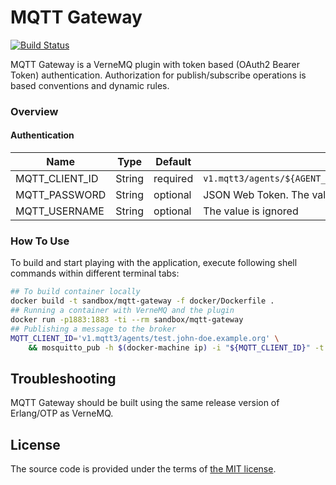 # MQTT Gateway

[![Build Status][travis-img]][travis]

MQTT Gateway is a VerneMQ plugin with token based (OAuth2 Bearer Token) authentication.
Authorization for publish/subscribe operations is based conventions and dynamic rules.



### Overview

#### Authentication

| Name           |   Type |  Default | Description                                                   |
| -------------- | ------ | -------- | --------------------------------------------------------------|
| MQTT_CLIENT_ID | String | required | `v1.mqtt3/agents/${AGENT_LABEL}.${ACCOUNT_LABEL}.${AUDIENCE}` |
| MQTT_PASSWORD  | String | optional | JSON Web Token. The value is ignored at the moment            |
| MQTT_USERNAME  | String | optional | The value is ignored                                          |



### How To Use

To build and start playing with the application,
execute following shell commands within different terminal tabs:

```bash
## To build container locally
docker build -t sandbox/mqtt-gateway -f docker/Dockerfile .
## Running a container with VerneMQ and the plugin
docker run -p1883:1883 -ti --rm sandbox/mqtt-gateway
## Publishing a message to the broker
MQTT_CLIENT_ID='v1.mqtt3/agents/test.john-doe.example.org' \
    && mosquitto_pub -h $(docker-machine ip) -i "${MQTT_CLIENT_ID}" -t 'foo' -m '{"payload": "bar"}'
```



## Troubleshooting

MQTT Gateway should be built using the same release version of Erlang/OTP as VerneMQ.



## License

The source code is provided under the terms of [the MIT license][license].

[travis]:https://travis-ci.com/netology-group/mqtt-gateway?branch=master
[travis-img]:https://travis-ci.com/netology-group/mqtt-gateway.png?branch=master
[license]:http://www.opensource.org/licenses/MIT

